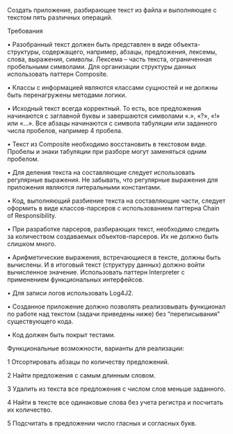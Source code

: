 Cоздать приложение, разбирающее текст из файла и выполняющее с 
текстом пять различных операций.

Требования

• Разобранный текст должен быть представлен в виде объекта-структуры, содержащего, 
например, абзацы, предложения, лексемы, слова, выражения, символы. Лексема –
часть текста, ограниченная пробельными символами. Для организации структуры 
данных использовать паттерн Composite.

• Классы с информацией являются классами сущностей и не должны быть перенагружены 
методами логики.

• Исходный текст всегда корректный. То есть, все предложения начинаются с заглавной 
буквы и завершаются символами «.», «?», «!» или «…». Все абзацы начинаются с символа 
табуляции или заданного числа пробелов, например 4 пробела.

• Текст из Composite необходимо восстановить в текстовом виде. Пробелы и знаки 
табуляции при разборе могут заменяться одним пробелом.

• Для деления текста на составляющие следует использовать регулярные выражения. Не 
забывать, что регулярные выражения для приложения являются литеральными 
константами.

• Код, выполняющий разбиение текста на составляющие части, следует оформить в виде 
классов-парсеров с использованием паттерна Chain of Responsibility.

• При разработке парсеров, разбирающих текст, необходимо следить за количеством 
создаваемых объектов-парсеров. Их не должно быть слишком много.

• Арифметические выражения, встречающиеся в тексте, должны быть вычислены. И в итоговый 
текст (структуру данных) должно войти вычисленное значение. Использовать паттерн Interpreter с 
применением функциональных интерфейсов.

• Для записи логов использовать Log4J2.

• Созданное приложение должно позволять реализовывать функционал по работе над 
текстом (задачи приведены ниже) без “переписывания” существующего кода.

• Код должен быть покрыт тестами.

Функциональные возможности, варианты для реализации:

1 Отсортировать абзацы по количеству предложений.

2 Найти предложения с самым длинным словом.

3 Удалить из текста все предложения с числом слов меньше заданного.

4 Найти в тексте все одинаковые слова без учета регистра и посчитать их 
количество.

5 Подсчитать в предложении число гласных и согласных букв.
